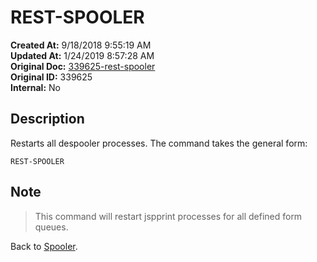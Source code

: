 # REST-SPOOLER

**Created At:** 9/18/2018 9:55:19 AM  
**Updated At:** 1/24/2019 8:57:28 AM  
**Original Doc:** [339625-rest-spooler](https://docs.jbase.com/44205-spooler/339625-rest-spooler)  
**Original ID:** 339625  
**Internal:** No  

## Description

Restarts all despooler processes. The command takes the general form:

```
REST-SPOOLER
```

## Note

> This command will restart jspprint processes for all defined form queues.

Back to [Spooler](./../jbase-spooler).
